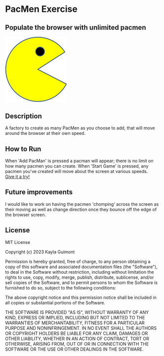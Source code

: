 # PacMen Exercise
## Populate the browser with unlimited pacmen
<img src= "images/PacMan1.png" width='200'/>

## Description 
A factory to create as many PacMen as you choose to add, that will move around the browser at their own speed.

## How to Run
When 'Add PacMan' is pressed a pacman will appear; there is no limit on how many pacmen you can create. When 'Start Game' is pressed, any pacmen you've created will move about the screen at various speeds.
<br>
<a href="https://kayla-day.github.io/PacMen-Exercise/"> Give it a try! </a>

## Future improvements
I would like to work on having the pacmen 'chomping' across the screen as their moving as well as change direction once they bounce off the edge of the browser screen. 

## License 

MIT License

Copyright (c) 2023 Kayla Guimont

Permission is hereby granted, free of charge, to any person obtaining a copy
of this software and associated documentation files (the "Software"), to deal
in the Software without restriction, including without limitation the rights
to use, copy, modify, merge, publish, distribute, sublicense, and/or sell
copies of the Software, and to permit persons to whom the Software is
furnished to do so, subject to the following conditions:

The above copyright notice and this permission notice shall be included in all
copies or substantial portions of the Software.

THE SOFTWARE IS PROVIDED "AS IS", WITHOUT WARRANTY OF ANY KIND, EXPRESS OR
IMPLIED, INCLUDING BUT NOT LIMITED TO THE WARRANTIES OF MERCHANTABILITY,
FITNESS FOR A PARTICULAR PURPOSE AND NONINFRINGEMENT. IN NO EVENT SHALL THE
AUTHORS OR COPYRIGHT HOLDERS BE LIABLE FOR ANY CLAIM, DAMAGES OR OTHER
LIABILITY, WHETHER IN AN ACTION OF CONTRACT, TORT OR OTHERWISE, ARISING FROM,
OUT OF OR IN CONNECTION WITH THE SOFTWARE OR THE USE OR OTHER DEALINGS IN THE
SOFTWARE.


